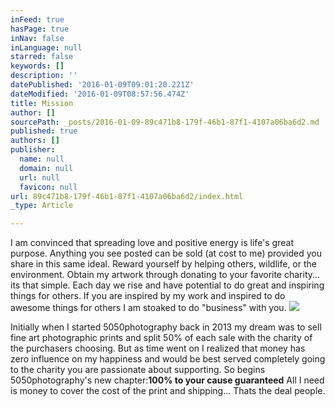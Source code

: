 ```yaml
---
inFeed: true
hasPage: true
inNav: false
inLanguage: null
starred: false
keywords: []
description: ''
datePublished: '2016-01-09T09:01:20.221Z'
dateModified: '2016-01-09T08:57:56.474Z'
title: Mission
author: []
sourcePath: _posts/2016-01-09-89c471b8-179f-46b1-87f1-4107a06ba6d2.md
published: true
authors: []
publisher:
  name: null
  domain: null
  url: null
  favicon: null
url: 89c471b8-179f-46b1-87f1-4107a06ba6d2/index.html
_type: Article

---
```

I am convinced that spreading love and positive energy is life's great purpose. Anything you see posted can be sold (at cost to me) provided you share in this same ideal. Reward yourself by helping others, wildlife, or the environment. Obtain my artwork through donating to your favorite charity... its that simple. Each day we rise and have potential to do great and inspiring things for others. If you are inspired by my work and inspired to do awesome things for others I am stoaked to do "business" with you.
![](https://the-grid-user-content.s3-us-west-2.amazonaws.com/5e0230e3-4596-426a-9a70-100b230ef9de.jpg)

Initially when I started 5050photography back in 2013 my dream was to sell fine art photographic prints and split 50% of each sale with the charity of the purchasers choosing. But as time went on I realized that money has zero influence on my happiness and would be best served completely going to the charity you are passionate about supporting. So begins 5050photography's new chapter:**100% to your cause guaranteed** All I need is money to cover the cost of the print and shipping... Thats the deal people.